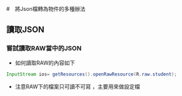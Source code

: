 #　將Json檔轉為物件的多種辦法
## 讀取JSON
### 嘗試讀取RAW當中的JSON
* 如何讀取RAW的內容如下
```java
InputStream ios= getResources().openRawResource(R.raw.student);
```
* 注意RAW下的檔案只可讀不可寫 ，主要用來做設定檔

